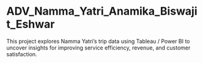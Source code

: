 # ADV_Namma_Yatri_Anamika_Biswajit_Eshwar
This project explores Namma Yatri’s trip data using Tableau / Power BI to uncover insights for improving service efficiency, revenue, and customer satisfaction.
